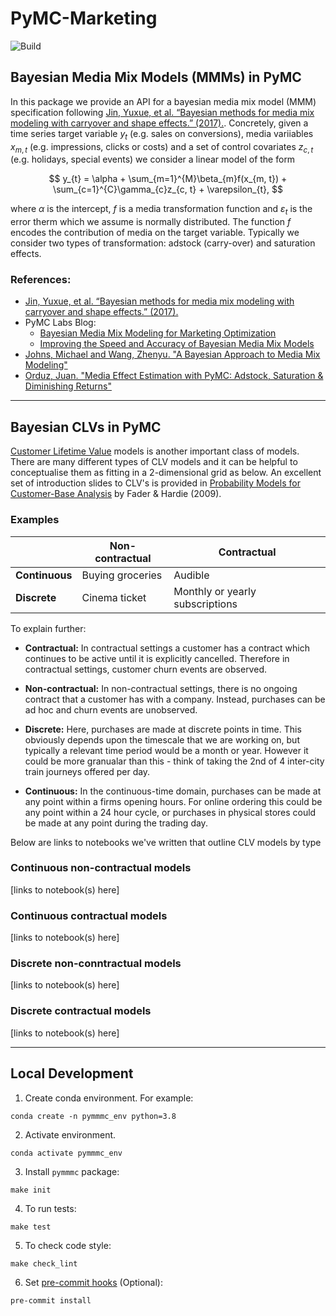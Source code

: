 # PyMC-Marketing

![Build](https://github.com/pymc-labs/pymmmc/workflows/ci/badge.svg)

## Bayesian Media Mix Models (MMMs) in PyMC

In this package we provide an API for a bayesian media mix model (MMM) specification following [Jin, Yuxue, et al. “Bayesian methods for media mix modeling with carryover and shape effects.” (2017).](https://research.google/pubs/pub46001/). Concretely, given a time series target variable $y_{t}$ (e.g. sales on conversions), media variiables $x_{m, t}$ (e.g. impressions, clicks or costs) and a set of control covariates $z_{c, t}$ (e.g. holidays, special events) we consider a linear model of the form 

$$
y_{t} = \alpha + \sum_{m=1}^{M}\beta_{m}f(x_{m, t}) +  \sum_{c=1}^{C}\gamma_{c}z_{c, t} + \varepsilon_{t},
$$

where $\alpha$ is the intercept, $f$ is a media transformation function and $\varepsilon_{t}$ is the error therm which we assume is normally distributed. The function $f$ encodes the contribution of media on the target variable. Typically we consider two types of transformation: adstock (carry-over) and saturation effects.

### References:

- [Jin, Yuxue, et al. “Bayesian methods for media mix modeling with carryover and shape effects.” (2017).](https://research.google/pubs/pub46001/)
- PyMC Labs Blog:
  - [Bayesian Media Mix Modeling for Marketing Optimization](https://www.pymc-labs.io/blog-posts/bayesian-media-mix-modeling-for-marketing-optimization/)
  - [Improving the Speed and Accuracy of Bayesian Media Mix Models](https://www.pymc-labs.io/blog-posts/reducing-customer-acquisition-costs-how-we-helped-optimizing-hellofreshs-marketing-budget/)
- [Johns, Michael and Wang,  Zhenyu. "A Bayesian Approach to Media Mix Modeling"](https://www.youtube.com/watch?v=UznM_-_760Y)
- [Orduz, Juan. "Media Effect Estimation with PyMC: Adstock, Saturation & Diminishing Returns"](https://juanitorduz.github.io/pymc_mmm/)

---

## Bayesian CLVs in PyMC
[Customer Lifetime Value](https://en.wikipedia.org/wiki/Customer_lifetime_value) models is another important class of models. There are many different types of CLV models and it can be helpful to conceptualise them as fitting in a 2-dimensional grid as below. An excellent set of introduction slides to CLV's is provided in [Probability Models for Customer-Base Analysis](https://www.brucehardie.com/talks/ho_cba_tut_art_09.pdf) by Fader & Hardie (2009).

### Examples

|                | **Non-contractual** | **Contractual**                 |
|----------------|---------------------|---------------------------------|
| **Continuous** | Buying groceries    | Audible                         |
| **Discrete**   | Cinema ticket       | Monthly or yearly subscriptions |

To explain further:
- **Contractual:** In contractual settings a customer has a contract which continues to be active until it is explicitly cancelled. Therefore in contractual settings, customer churn events are observed.

- **Non-contractual:** In non-contractual settings, there is no ongoing contract that a customer has with a company. Instead, purchases can be ad hoc and churn events are unobserved.

- **Discrete:** Here, purchases are made at discrete points in time. This obviously depends upon the timescale that we are working on, but typically a relevant time period would be a month or year. However it could be more granualar than this - think of taking the 2nd of 4 inter-city train journeys offered per day.

- **Continuous:** In the continuous-time domain, purchases can be made at any point within a firms opening hours. For online ordering this could be any point within a 24 hour cycle, or purchases in physical stores could be made at any point during the trading day.

Below are links to notebooks we've written that outline CLV models by type

### Continuous non-contractual models
[links to notebook(s) here]

### Continuous contractual models
[links to notebook(s) here]

### Discrete non-conntractual models
[links to notebook(s) here]

### Discrete contractual models
[links to notebook(s) here]


---

## Local Development

1. Create conda environment. For example:

```shell
conda create -n pymmmc_env python=3.8
```

2. Activate environment.

```shell
conda activate pymmmc_env
```

3. Install `pymmmc` package:

```shell
make init
```

4. To run tests:

```shell
make test
```

5. To check code style:

```shell
make check_lint
```

6. Set [pre-commit hooks](https://pre-commit.com/) (Optional):

```shell
pre-commit install
```

